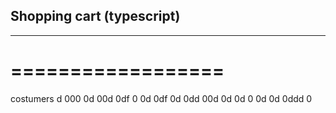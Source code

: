 ## Shopping cart (typescript)
---------------------------
==================
=================

costumers
d
000
0d
00d
0df
0
0d
0df
0d
0dd
00d
0d
0d
0
0d
0d
0ddd
0
